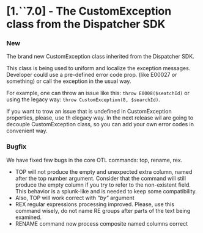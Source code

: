 # [1.``7.0] - The CustomException class from the Dispatcher SDK

### New
The brand new CustomException class inherited from the Dispatcher SDK.

This class is being used to uniform and localize the exception messages. Developer could use a pre-defined error code prop. (like E00027 or something) or call the exception in the usual way.

For example, one can throw an issue like this: 
`throw E0008($seatchId)` or using the legacy way: `throw CustomException(8, $searchId)`.

If you want to trow an issue that is undefined in CustomException properties, please, use th elegacy way. In the next release wil are going to decouple CustomException class, so you can add your own error codes in convenient way.

### Bugfix
We have fixed few bugs in the core OTL commands: top, rename, rex.
- TOP will not produce the empty and unexpected extra column, named after the top number argument. Consider that the command will still produce the empty column if you try to refer to the non-existent field. This behavior is a splunk-like and is needed to keep some compatibility.
- Also, TOP will work correct with _"by"_ argument
- REX regular expressions processing improved. Please, use this command wisely, do not name RE groups after parts of the text being examined.
- RENAME command now process composite named columns correct